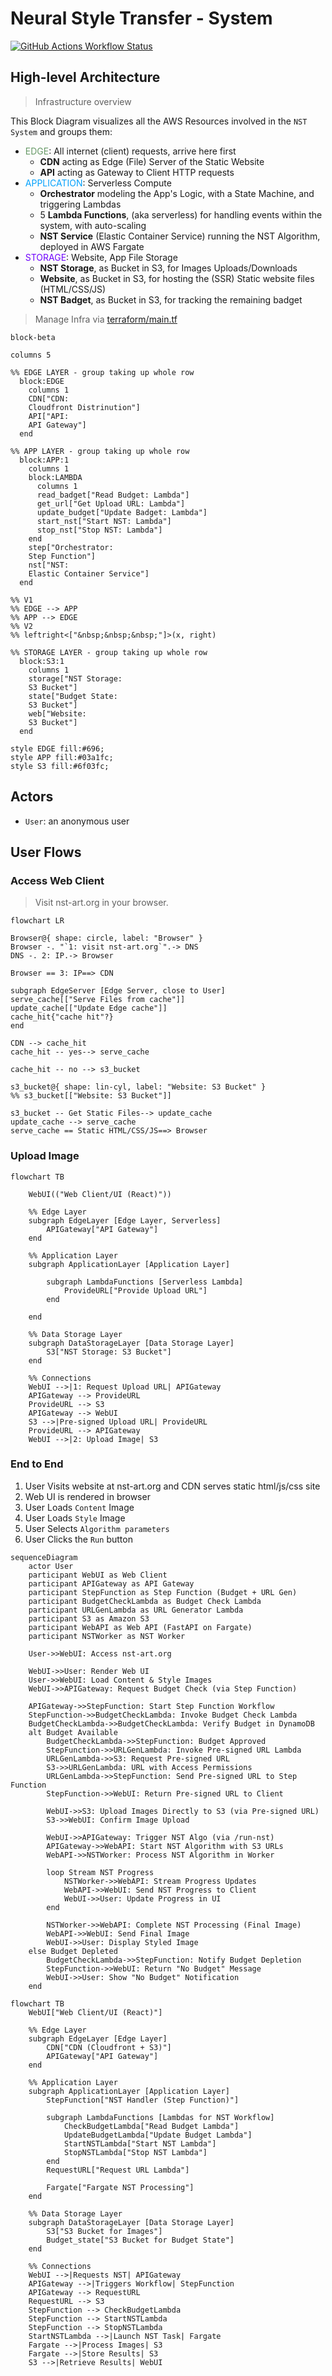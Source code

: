 # Neural Style Transfer - System

[![GitHub Actions Workflow Status](https://img.shields.io/github/actions/workflow/status/boromir674/nst-saas/cicd.yml?branch=main&label=CI%2FCD)](https://github.com/boromir674/nst-saas/actions)

## High-level Architecture
> Infrastructure overview

This Block Diagram visualizes all the AWS Resources involved in the `NST System` and groups them:

- <span style="color:#696;">EDGE</span>: All internet (client) requests, arrive here first
  - **CDN** acting as Edge (File) Server of the Static Website
  - **API** acting as Gateway to Client HTTP requests
- <span style="color:#03a1fc;">APPLICATION</span>: Serverless Compute
  - **Orchestrator** modeling the App's Logic, with a State Machine, and triggering Lambdas
  - 5 **Lambda Functions**, (aka serverless) for handling events within the system, with auto-scaling
  - **NST Service** (Elastic Container Service) running the NST Algorithm, deployed in AWS Fargate
- <span style="color:#6f03fc;">STORAGE</span>: Website, App File Storage
  - **NST Storage**, as Bucket in S3, for Images Uploads/Downloads
  - **Website**, as Bucket in S3, for hosting the (SSR) Static website files (HTML/CSS/JS)
  - **NST Badget**, as Bucket in S3, for tracking the remaining badget

> Manage Infra via [terraform/main.tf](./terraform/main.tf)
 
```mermaid
block-beta

columns 5

%% EDGE LAYER - group taking up whole row
  block:EDGE
    columns 1
    CDN["CDN:
    Cloudfront Distrinution"]
    API["API:
    API Gateway"]
  end

%% APP LAYER - group taking up whole row
  block:APP:1
    columns 1
    block:LAMBDA
      columns 1
      read_badget["Read Budget: Lambda"]
      get_url["Get Upload URL: Lambda"]
      update_budget["Update Badget: Lambda"]
      start_nst["Start NST: Lambda"]
      stop_nst["Stop NST: Lambda"]
    end
    step["Orchestrator:
    Step Function"]
    nst["NST:
    Elastic Container Service"]
  end

%% V1
%% EDGE --> APP
%% APP --> EDGE
%% V2
%% leftright<["&nbsp;&nbsp;&nbsp;"]>(x, right)

%% STORAGE LAYER - group taking up whole row
  block:S3:1
    columns 1
    storage["NST Storage:
    S3 Bucket"]
    state["Budget State:
    S3 Bucket"]
    web["Website:
    S3 Bucket"]
  end

style EDGE fill:#696;
style APP fill:#03a1fc;
style S3 fill:#6f03fc;

```

## Actors

- `User`: an anonymous user

## User Flows

### Access Web Client

> Visit nst-art.org in your browser.

```mermaid
flowchart LR

Browser@{ shape: circle, label: "Browser" }
Browser -. "`1: visit nst-art.org`".-> DNS
DNS -. 2: IP.-> Browser

Browser == 3: IP==> CDN

subgraph EdgeServer [Edge Server, close to User]
serve_cache[["Serve Files from cache"]]
update_cache[["Update Edge cache"]]
cache_hit{"cache hit"?}
end

CDN --> cache_hit
cache_hit -- yes--> serve_cache

cache_hit -- no --> s3_bucket

s3_bucket@{ shape: lin-cyl, label: "Website: S3 Bucket" }
%% s3_bucket[["Website: S3 Bucket"]]

s3_bucket -- Get Static Files--> update_cache
update_cache --> serve_cache
serve_cache == Static HTML/CSS/JS==> Browser
```
### Upload Image
```mermaid
flowchart TB

    WebUI(("Web Client/UI (React)"))

    %% Edge Layer
    subgraph EdgeLayer [Edge Layer, Serverless]
        APIGateway["API Gateway"]
    end

    %% Application Layer
    subgraph ApplicationLayer [Application Layer]

        subgraph LambdaFunctions [Serverless Lambda]
            ProvideURL["Provide Upload URL"]
        end

    end

    %% Data Storage Layer
    subgraph DataStorageLayer [Data Storage Layer]
        S3["NST Storage: S3 Bucket"]
    end

    %% Connections
    WebUI -->|1: Request Upload URL| APIGateway
    APIGateway --> ProvideURL
    ProvideURL --> S3
    APIGateway --> WebUI
    S3 -->|Pre-signed Upload URL| ProvideURL
    ProvideURL --> APIGateway
    WebUI -->|2: Upload Image| S3

```

### End to End 

1. User Visits website at nst-art.org and CDN serves static html/js/css site
2. Web UI is rendered in browser
3. User Loads `Content` Image
4. User Loads `Style` Image
5. User Selects `Algorithm parameters`
6. User Clicks the `Run` button

```mermaid
sequenceDiagram
    actor User
    participant WebUI as Web Client
    participant APIGateway as API Gateway
    participant StepFunction as Step Function (Budget + URL Gen)
    participant BudgetCheckLambda as Budget Check Lambda
    participant URLGenLambda as URL Generator Lambda
    participant S3 as Amazon S3
    participant WebAPI as Web API (FastAPI on Fargate)
    participant NSTWorker as NST Worker

    User->>WebUI: Access nst-art.org

    WebUI->>User: Render Web UI
    User->>WebUI: Load Content & Style Images
    WebUI->>APIGateway: Request Budget Check (via Step Function)

    APIGateway->>StepFunction: Start Step Function Workflow
    StepFunction->>BudgetCheckLambda: Invoke Budget Check Lambda
    BudgetCheckLambda->>BudgetCheckLambda: Verify Budget in DynamoDB
    alt Budget Available
        BudgetCheckLambda->>StepFunction: Budget Approved
        StepFunction->>URLGenLambda: Invoke Pre-signed URL Lambda
        URLGenLambda->>S3: Request Pre-signed URL 
        S3->>URLGenLambda: URL with Access Permissions
        URLGenLambda->>StepFunction: Send Pre-signed URL to Step Function
        StepFunction->>WebUI: Return Pre-signed URL to Client

        WebUI->>S3: Upload Images Directly to S3 (via Pre-signed URL)
        S3->>WebUI: Confirm Image Upload

        WebUI->>APIGateway: Trigger NST Algo (via /run-nst)
        APIGateway->>WebAPI: Start NST Algorithm with S3 URLs
        WebAPI->>NSTWorker: Process NST Algorithm in Worker

        loop Stream NST Progress
            NSTWorker->>WebAPI: Stream Progress Updates
            WebAPI->>WebUI: Send NST Progress to Client
            WebUI->>User: Update Progress in UI
        end

        NSTWorker->>WebAPI: Complete NST Processing (Final Image)
        WebAPI->>WebUI: Send Final Image
        WebUI->>User: Display Styled Image
    else Budget Depleted
        BudgetCheckLambda->>StepFunction: Notify Budget Depletion
        StepFunction->>WebUI: Return "No Budget" Message
        WebUI->>User: Show "No Budget" Notification
    end
```

```mermaid
flowchart TB
    WebUI["Web Client/UI (React)"]

    %% Edge Layer
    subgraph EdgeLayer [Edge Layer]
        CDN["CDN (Cloudfront + S3)"]
        APIGateway["API Gateway"]
    end

    %% Application Layer
    subgraph ApplicationLayer [Application Layer]
        StepFunction["NST Handler (Step Function)"]
        
        subgraph LambdaFunctions [Lambdas for NST Workflow]
            CheckBudgetLambda["Read Budget Lambda"]
            UpdateBudgetLambda["Update Budget Lambda"]
            StartNSTLambda["Start NST Lambda"]
            StopNSTLambda["Stop NST Lambda"]
        end
        RequestURL["Request URL Lambda"]

        Fargate["Fargate NST Processing"]
    end

    %% Data Storage Layer
    subgraph DataStorageLayer [Data Storage Layer]
        S3["S3 Bucket for Images"]
        Budget_state["S3 Bucket for Budget State"]
    end

    %% Connections
    WebUI -->|Requests NST| APIGateway
    APIGateway -->|Triggers Workflow| StepFunction
    APIGateway --> RequestURL
    RequestURL --> S3
    StepFunction --> CheckBudgetLambda
    StepFunction --> StartNSTLambda
    StepFunction --> StopNSTLambda
    StartNSTLambda -->|Launch NST Task| Fargate
    Fargate -->|Process Images| S3
    Fargate -->|Store Results| S3
    S3 -->|Retrieve Results| WebUI


```
